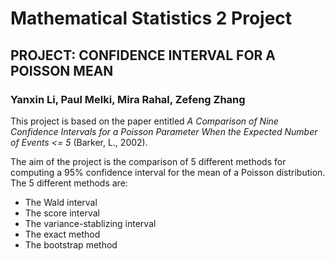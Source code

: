 # Mathematical Statistics 2 Project
## PROJECT: CONFIDENCE INTERVAL FOR A POISSON MEAN
### Yanxin Li, Paul Melki, Mira Rahal, Zefeng Zhang

This project is based on the paper entitled *A Comparison of Nine Confidence Intervals for a Poisson Parameter When the Expected Number of Events  <= 5* (Barker, L., 2002). 

The aim of the project is the comparison of 5 different methods for computing a 95% confidence interval for the mean of a Poisson distribution. The 5 different methods are:
* The Wald interval
* The score interval
* The variance-stablizing interval
* The exact method
* The bootstrap method

